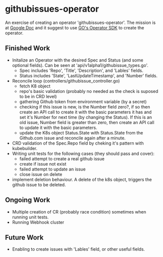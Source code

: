 # githubissues-operator
An exercise of creating an operator 'githubissues-operator'.
The mission is at [Google Doc](https://docs.google.com/document/d/1z1bqlnBL8GO1FecJ0B2djncFzNPukOL1jw0E5K1xpgI/) and it suggest to use [GO's Operator SDK](https://sdk.operatorframework.io/docs/building-operators/golang/tutorial/) to create the operator.

## Finished Work
+ Initalize an Operator with the desired Spec and Status (and some optional fields). Can be seen at 'api/v1alpha1/githubissue_types.go'.
    + Spec includes 'Repo', 'Title', 'Description', and 'Lables' fields.
    + Status includes 'State', 'LastUpdateTimestamp', and 'Number' fields.
+ Reconcile loop (controllers/githubissue_controller.go)
    + fetch K8 object
    + repo's basic validation (probably no needed as the check is suposed to be in CRD level)
    + gathering Github token from environment variable (by a secret)
    + checking if this issue is new, is the Number field zero?, if so then create an API call to create it with the basic parameters it has and set it's Number for next time (by changing the Status). If this is an old issue, Number field is greater than zero, then create an API call to update it with the basic parameters.
    + update the K8s object Status.State with Status.State from the Github.com issue and reconcile again after a minute.
+ CRD validation of the Spec.Repo field by cheking it's pattern with kubebuilder.
+ Writing unit tests for the following cases (they should pass and cover):
    + failed attempt to create a real github issue
    + create if issue not exist
    + failed attempt to update an issue
    + close issue on delete
+ implement deletion behaviour. A delete of the k8s object, triggers the github issue to be deleted.

## Ongoing Work
+ Multiple creation of CR (probably race condition) sometimes when running unit tests.
+ Running Webhook cluster

## Future Work
+ Enabling to create issues with 'Lables' field, or other useful fields.